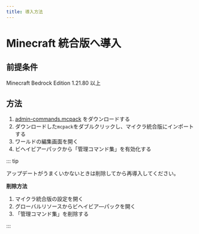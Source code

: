 ```yaml
---
title: 導入方法
---
```


# Minecraft 統合版へ導入

## 前提条件

Minecraft Bedrock Edition 1.21.80 以上

## 方法

1. <a href="./admin-commands.mcpack" download>admin-commands.mcpack</a> をダウンロードする
1. ダウンロードした`mcpack`をダブルクリックし、マイクラ統合版にインポートする
1. ワールドの編集画面を開く
1. ビヘイビアーパックから「管理コマンド集」を有効化する

::: tip

アップデートがうまくいかないときは削除してから再導入してください。

**削除方法**

1. マイクラ統合版の設定を開く
1. グローバルリソースからビヘイビア―パックを開く
1. 「管理コマンド集」を削除する

:::
